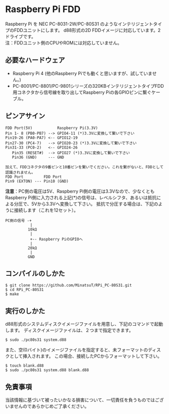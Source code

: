 # Raspberry Pi FDD
Raspberry Pi を NEC PC-8031-2W/PC-80S31 のようなインテリジェントタイプのFDDユニットにします。
d88形式の2D FDDイメージに対応しています。2ドライブです。  
注：FDDユニット側のCPUやROMには対応していません。

## 必要なハードウェア
- Raspberry Pi 4 (他のRaspberry Piでも動くと思いますが、試していません。)
- PC-8001/PC-8801/PC-9801シリーズの320KBインテリジェントタイプFDD用コネクタから信号線を取り出してRaspberry Piの各GPIOピンに繋ぐケーブル。

## ピンアサイン
```
FDD Port(5V)           Raspberry Pi(3.3V)
Pin 1- 8 (PB0-PB7) --> GPIO4-11 (*)3.3Vに変換して繋いで下さい
Pin19-26 (PA0-PA7) <-- GPIO12-19
Pin27-30 (PC4-7)   --> GPIO20-23 (*)3.3Vに変換して繋いで下さい
Pin31-33 (PC0-2)   <-- GPIO24-26
   Pin35 (RESET#)  --> GPIO27 (*)3.3Vに変換して繋いで下さい
   Pin36 (GND)     --- GND

加えて、FDDコネクタの9番ピンと10番ピンを繋いでください。これを繋がないと、FDDとして認識されません。
FDD Port         FDD Port
Pin9 (EXTON) --- Pin10 (GND)
```
**注意**：PC側の電圧は5V、Raspberry Pi側の電圧は3.3Vなので、少なくともRaspberry Pi側に入力される上記(\*)の信号は、レベルシフタ、あるいは抵抗による分圧で、5Vから3.3Vへ変換して下さい。
抵抗で分圧する場合は、下記のように接続します（これを12セット）。
```
PC側の信号 -+
           |
          10kΩ
           |
           +-- Raspberry PiのGPIOへ
           |
          20kΩ
           |
          GND
```

## コンパイルのしかた
```
$ git clone https://github.com/MinatsuT/RPi_PC-80S31.git
$ cd RPi_PC-80S31
$ make
```

## 実行のしかた
d88形式のシステムディスクイメージファイルを用意し、下記のコマンドで起動します。
ディスクイメージファイルは、２つまで指定できます。
```
$ sudo ./pc80s31 system.d88
```

また、空(0バイト)のイメージファイルを指定すると、未フォーマットのディスクとして挿入されます。
この場合、接続したPCからフォーマットして下さい。
```
$ touch blank.d88
$ sudo ./pc80s31 system.d88 blank.d88
```

## 免責事項
当該情報に基づいて被ったいかなる損害について、一切責任を負うものではございませんのであらかじめご了承ください。